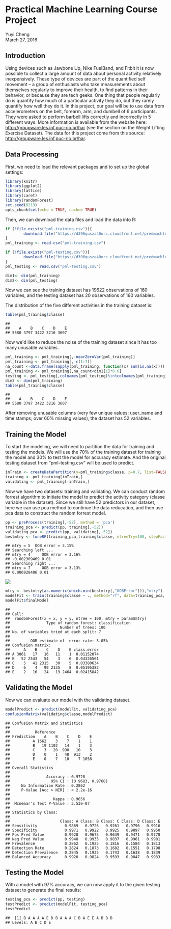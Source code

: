 # Practical Machine Learning Course Project
Yuyi Cheng  
March 27, 2016  


## Introduction
Using devices such as Jawbone Up, Nike FuelBand, and Fitbit it is now possible to collect a large amount of data about personal activity relatively inexpensively. These type of devices are part of the quantified self movement – a group of enthusiasts who take measurements about themselves regularly to improve their health, to find patterns in their behavior, or because they are tech geeks. One thing that people regularly do is quantify how much of a particular activity they do, but they rarely quantify how well they do it. In this project, our goal will be to use data from accelerometers on the belt, forearm, arm, and dumbell of 6 participants. They were asked to perform barbell lifts correctly and incorrectly in 5 different ways. More information is available from the website here: http://groupware.les.inf.puc-rio.br/har (see the section on the Weight Lifting Exercise Dataset). The data for this project come from this source: http://groupware.les.inf.puc-rio.br/har. 


## Data Processing
First, we need to load the relevant packages and to set up the global settings:

```r
library(knitr)
library(ggplot2)
library(lattice)
library(caret)
library(randomForest)
set.seed(0213)
opts_chunk$set(echo = TRUE, cache= TRUE)
```

Then, we can download the data files and load the data into R:

```r
if (!file.exists("pml-training.csv")){
        download.file("https://d396qusza40orc.cloudfront.net/predmachlearn/pml-training.csv", "pml-training.csv")
}
pml_training <- read.csv("pml-training.csv")

if (!file.exists("pml-testing.csv")){
        download.file("https://d396qusza40orc.cloudfront.net/predmachlearn/pml-testing.csv", "pml-testing.csv")
}
pml_testing <- read.csv("pml-testing.csv")

dim1<- dim(pml_training)
dim2<- dim(pml_testing)
```

Now we can see the training dataset has 19622 observations of 160 variables, and the testing dataset has 20 observations of 160 variables. 

The distribution of the five different activities in the training dataset is:

```r
table(pml_training$classe)
```

```
## 
##    A    B    C    D    E 
## 5580 3797 3422 3216 3607
```

Now we'd like to reduce the noise of the training dataset since it has too many unusable variables. 


```r
pml_training <- pml_training[,-nearZeroVar(pml_training)]
pml_training <- pml_training[,-c(1:7)]
na_count <-data.frame(sapply(pml_training, function(x) sum(is.na(x))))
pml_training <- pml_training[,na_count<dim1[1]*0.6]
testing <- pml_testing[,colnames(pml_testing)%in%colnames(pml_training)]
dim3 <- dim(pml_training)
table(pml_training$classe)
```

```
## 
##    A    B    C    D    E 
## 5580 3797 3422 3216 3607
```
After removing unusable columns (very few unique values; user_name and time stamps; over 60% missing values), the dataset has 52 variables.  

## Training the Model
To start the modeling, we will need to partition the data for training and testing the models. We will use the 70% of the training dataset for training the model and 30% to test the model for accuracy estimate. And the original testing dataset from “pml-testing.csv” will be used to predict.


```r
inTrain <- createDataPartition(y=pml_training$classe, p=0.7, list=FALSE)
training <- pml_training[inTrain,]
validating <- pml_training[-inTrain,]
```

Now we have two datasets: training and validating. We can conduct random forrest algorithm to initiate the model to predict the activity category (classe variable in the dataset). Since we still have 52 predictors in our dataset, here we can use pca method to continue the data reducation, and then use pca data to construct the random forrest model. 


```r
pp <- preProcess(training[,-52], method = 'pca')
training_pca <- predict(pp, training[,-52])
validating_pca <- predict(pp, validating[,-52])
bestmtry <- tuneRF(training_pca,training$classe, ntreeTry=100, stepFactor=1.5,improve=0.01, trace=TRUE, plot=TRUE, dobest=FALSE)
```

```
## mtry = 5  OOB error = 3.15% 
## Searching left ...
## mtry = 4 	OOB error = 3.16% 
## -0.002309469 0.01 
## Searching right ...
## mtry = 7 	OOB error = 3.13% 
## 0.006928406 0.01
```

![](Practical_Machine_Learning_Course_Project_files/figure-html/unnamed-chunk-5-1.png) 

```r
mtry <- bestmtry[as.numeric(which.min(bestmtry[,"OOBError"])),"mtry"]
modelFit <- train(training$classe ~ ., method="rf", data=training_pca, ntree = 100, tuneGrid=data.frame(.mtry = mtry))
modelFit$finalModel
```

```
## 
## Call:
##  randomForest(x = x, y = y, ntree = 100, mtry = param$mtry) 
##                Type of random forest: classification
##                      Number of trees: 100
## No. of variables tried at each split: 7
## 
##         OOB estimate of  error rate: 3.05%
## Confusion matrix:
##      A    B    C    D    E class.error
## A 3861   17   16   11    1  0.01152074
## B   52 2543   54    3    6  0.04326561
## C    5   41 2315   30    5  0.03380634
## D    6    4   99 2135    8  0.05195382
## E    2   16   24   19 2464  0.02415842
```

## Validating the Model

Now we can evaluate our model with the validating dataset. 

```r
modelPredict <- predict(modelFit, validating_pca)
confusionMatrix(validating$classe,modelPredict)
```

```
## Confusion Matrix and Statistics
## 
##           Reference
## Prediction    A    B    C    D    E
##          A 1662    3    7    1    1
##          B   19 1102   14    1    3
##          C    3   20  990   10    3
##          D    0    1   48  913    2
##          E    0    7   10    7 1058
## 
## Overall Statistics
##                                           
##                Accuracy : 0.9728          
##                  95% CI : (0.9683, 0.9768)
##     No Information Rate : 0.2862          
##     P-Value [Acc > NIR] : < 2.2e-16       
##                                           
##                   Kappa : 0.9656          
##  Mcnemar's Test P-Value : 3.53e-07        
## 
## Statistics by Class:
## 
##                      Class: A Class: B Class: C Class: D Class: E
## Sensitivity            0.9869   0.9726   0.9261   0.9796   0.9916
## Specificity            0.9971   0.9922   0.9925   0.9897   0.9950
## Pos Pred Value         0.9928   0.9675   0.9649   0.9471   0.9778
## Neg Pred Value         0.9948   0.9935   0.9837   0.9961   0.9981
## Prevalence             0.2862   0.1925   0.1816   0.1584   0.1813
## Detection Rate         0.2824   0.1873   0.1682   0.1551   0.1798
## Detection Prevalence   0.2845   0.1935   0.1743   0.1638   0.1839
## Balanced Accuracy      0.9920   0.9824   0.9593   0.9847   0.9933
```

## Testing the Model

With a model with 97% accuracy, we can now apply it to the given testing dataset to generate the final results:


```r
testing_pca <- predict(pp, testing)
testPredict <- predict(modelFit, testing_pca)
testPredict
```

```
##  [1] B A A A A E D B A A A C B A E E A B B B
## Levels: A B C D E
```


